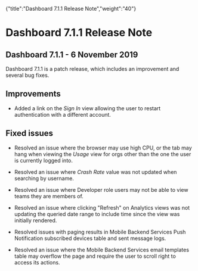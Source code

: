 {"title":"Dashboard 7.1.1 Release Note","weight":"40"} 

# Dashboard 7.1.1 Release Note

## Dashboard 7.1.1 - 6 November 2019

Dashboard 7.1.1 is a patch release, which includes an improvement and several bug fixes.

## Improvements

*   Added a link on the _Sign In_ view allowing the user to restart authentication with a different account.
    

## Fixed issues

*   Resolved an issue where the browser may use high CPU, or the tab may hang when viewing the _Usage_ view for orgs other than the one the user is currently logged into.
    
*   Resolved an issue where _Crash Rate_ value was not updated when searching by username.
    
*   Resolved an issue where Developer role users may not be able to view teams they are members of.
    
*   Resolved an issue where clicking "Refresh" on Analytics views was not updating the queried date range to include time since the view was initially rendered.
    
*   Resolved issues with paging results in Mobile Backend Services Push Notification subscribed devices table and sent message logs.
    
*   Resolved an issue where the Mobile Backend Services email templates table may overflow the page and require the user to scroll right to access its actions.